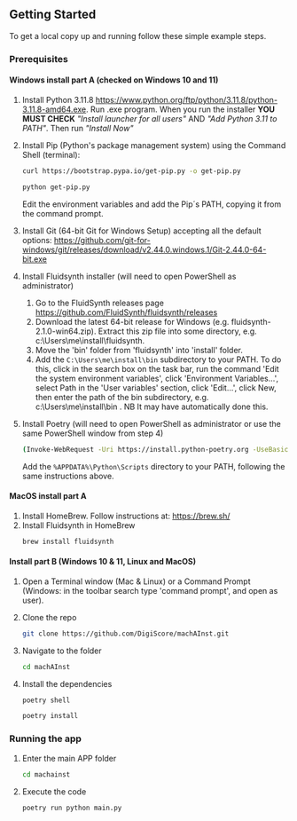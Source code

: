 <!-- GETTING STARTED -->
## Getting Started

To get a local copy up and running follow these simple example steps.

### Prerequisites

#### Windows install part A (checked on Windows 10 and 11)

1. Install Python 3.11.8 https://www.python.org/ftp/python/3.11.8/python-3.11.8-amd64.exe. Run .exe program. When you run the installer **YOU MUST CHECK** *"Install launcher for all users"* AND *"Add Python 3.11 to PATH"*. Then run *"Install Now"*

2. Install Pip (Python's package management system) using the Command Shell (terminal):
   ```sh
   curl https://bootstrap.pypa.io/get-pip.py -o get-pip.py
   ```
   ```sh
   python get-pip.py
   ```
   Edit the environment variables and add the Pip´s PATH, copying it from the command prompt.

3. Install Git (64-bit Git for Windows Setup) accepting all the default options: https://github.com/git-for-windows/git/releases/download/v2.44.0.windows.1/Git-2.44.0-64-bit.exe

4. Install Fluidsynth installer (will need to open PowerShell as administrator)
   1. Go to the FluidSynth releases page https://github.com/FluidSynth/fluidsynth/releases
   2. Download the latest 64-bit release for Windows (e.g. fluidsynth-2.1.0-win64.zip). Extract this zip file into some directory, e.g. c:\Users\me\install\fluidsynth.
   3. Move the 'bin' folder from 'fluidsynth' into 'install' folder.
   4. Add the `C:\Users\me\install\bin` subdirectory to your PATH. To do this, click in the search box on the task bar, run the command 'Edit the system environment variables', click 'Environment Variables…', select Path in the 'User variables' section, click 'Edit…', click New, then enter the path of the bin subdirectory, e.g. c:\Users\me\install\bin . NB It may have automatically done this.
   
5. Install Poetry (will need to open PowerShell as administrator or use the same PowerShell window from step 4)
   ```sh
   (Invoke-WebRequest -Uri https://install.python-poetry.org -UseBasicParsing).Content | py -
   ```
   Add the `%APPDATA%\Python\Scripts` directory to your PATH, following the same instructions above.


#### MacOS install part A

1. Install HomeBrew. Follow instructions at: https://brew.sh/
2. Install Fluidsynth in HomeBrew
   ```sh
   brew install fluidsynth
   ```
   
#### Install part B (Windows 10 & 11, Linux and MacOS)

1. Open a Terminal window (Mac & Linux) or a Command Prompt (Windows: in the toolbar search type 'command prompt', and open as user).

2. Clone the repo
   ```sh
   git clone https://github.com/DigiScore/machAInst.git
   ```
3. Navigate to the folder
   ```sh
   cd machAInst
   ```
4. Install the dependencies
   ```sh
   poetry shell
   ```
   ```sh
   poetry install
   ```

### Running the app

1. Enter the main APP folder
   ```sh
   cd machainst
   ```
2. Execute the code
   ```sh
   poetry run python main.py
   ```
